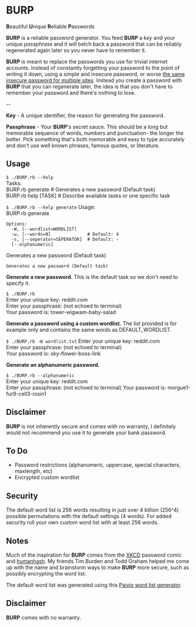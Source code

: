 # BURP

**B**eautiful **U**nique **R**eliable **P**asswords

**BURP** is a reliable password generator. You feed **BURP** a _key_ and your unique _passphrase_ and it will belch back a password that can be reliably regenerated again later so you never have to remember it.

**BURP** is meant to replace the passwords you use for trivial internet accounts. Instead of constantly forgetting your password to the point of writing it down, using a simple and insecure password, or worse [the same insecure password for multiple sites](http://gizmodo.com/5812545/find-out-if-your-passwords-were-leaked-by-lulzsec-right-here). Instead you create a password with **BURP**  that you can regenerate later, the idea is that you don't have to remember your password and there's nothing to lose.

--

**Key** - A unique identifier, the reason for generating the password.

**Passphrase** - Your **BURP**'s secret sauce. This should be a long but memorable sequence of words, numbers and punctuation- the longer the better. Pick something that's both memorable and easy to type accurately and don't use well known phrases, famous quotes, or literature.

## Usage

`$ ./BURP.rb --help`   
    Tasks:  
      BURP.rb generate     # Generates a new password (Default task)  
      BURP.rb help [TASK]  # Describe available tasks or one specific task

`$ ./BURP.rb --help generate`
    Usage:  
      BURP.rb generate  
  
    Options:  
      -W, [--wordlist=WORDLIST]      
      -w, [--words=N]              # Default: 4  
      -s, [--seperator=SEPERATOR]  # Default: -  
      [--alphanumeric]         

Generates a new password (Default task)

    Generates a new password (Default task)

**Generate a new password.** This is the default task so we don't need to specify it.

`$ ./BURP.rb`  
    Enter your unique key: reddit.com  
    Enter your passphrase: (not echoed to terminal)    
    Your password is: tower-wigwam-baby-salad  

**Generate a password using a custom wordlist.** The list provided is for example only and contains the same words as DEFAULT_WORDLIST.

`$ ./BURP.rb -W wordlist.txt`
    Enter your unique key: reddit.com  
    Enter your passphrase: (not echoed to terminal)    
    Your password is: sky-flower-boss-link

**Generate an alphanumeric password.** 

`$ ./BURP.rb --alphanumeric`  
    Enter your unique key: reddit.com     
    Enter your passphrase: (not echoed to terminal) 
    Your password is: morgue1-fur9-cell3-rosin1  

## Disclaimer

**BURP** is not inherently secure and comes with no warranty, I definitely would not recommend you use it to generate your bank password.

## To Do

* Password restrictions (alphanumeric, uppercase, special characters, maxlength, etc)
* Encrypted custom wordlist

## Security

The default word list is 256 words resulting in just over 4 billion (256^4) possible permutations with the default settings (4 words). For added security roll your own custom word list with at least 256 words. 

## Notes

Much of the inspiration for **BURP** comes from the [XKCD](http://xkcd.com/936/) password comic and [humanhash](https://github.com/zacharyvoase/humanhash). My friends Tim Burden and Todd Graham helped me come up with the name and brainstorm ways to make **BURP** more secure, such as possibly encrypting the word list.

The default word list was generated using this [Paivio word list generator](http://www.datavis.ca/online/paivio/).

## Disclaimer

**BURP** comes with no warranty. 

